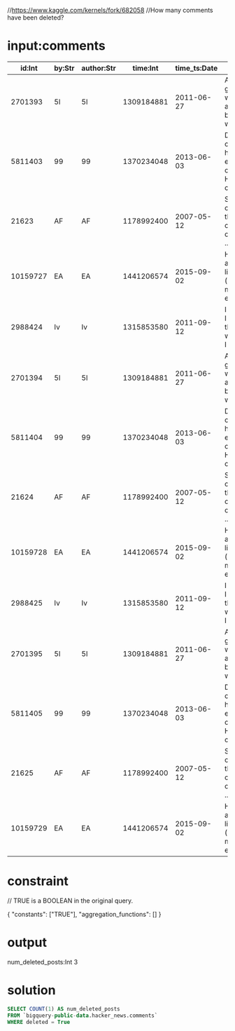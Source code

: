 //https://www.kaggle.com/kernels/fork/682058
//How many comments have been deleted?

# input:comments

| id:Int | by:Str | author:Str | time:Int | time_ts:Date | text:Str | parent:Int | deleted:Str | dead:Str | ranking:Int |
|---|---|---|---|---|---|---|---|---|---|
| 2701393 | 5l | 5l | 1309184881 | 2011-06-27 | And the glazier who fixed all the broken windo... | 286450 | NULL | NULL | 0 |
| 5811403 | 99 | 99 | 1370234048 | 2013-06-03 | Does canada have the equivalent of H1B/Green c... | 5804452 | NULL | NULL | 0 |
| 21623 | AF | AF | 1178992400 | 2007-05-12 | Speaking of Rails, there are other options in ... | 286450 | TRUE | NULL | 0 |
| 10159727 | EA | EA | 1441206574 | 2015-09-02 | Humans and large livestock (and maybe even pet... | 286450 | NULL | NULL | 0 |
| 2988424 | Iv | Iv | 1315853580 | 2011-09-12 | I must say I reacted in the same way when I re... | 286450 | NULL | NULL | 0 |
| 2701394 | 5l | 5l | 1309184881 | 2011-06-27 | And the glazier who fixed all the broken windo... | 2701243 | NULL | NULL | 0 |
| 5811404 | 99 | 99 | 1370234048 | 2013-06-03 | Does canada have the equivalent of H1B/Green c... | 286450 | NULL | NULL | 0 |
| 21624 | AF | AF | 1178992400 | 2007-05-12 | Speaking of Rails, there are other options in ... | 286450 | TRUE | NULL | 0 |
| 10159728 | EA | EA | 1441206574 | 2015-09-02 | Humans and large livestock (and maybe even pet... | 286450 | TRUE | NULL | 0 |
| 2988425 | Iv | Iv | 1315853580 | 2011-09-12 | I must say I reacted in the same way when I re... | 286450 | NULL | NULL | 0 |
| 2701395 | 5l | 5l | 1309184881 | 2011-06-27 | And the glazier who fixed all the broken windo... | 286450 | NULL | NULL | 0 |
| 5811405 | 99 | 99 | 1370234048 | 2013-06-03 | Does canada have the equivalent of H1B/Green c... | 5804452 | NULL | NULL | 0 |
| 21625 | AF | AF | 1178992400 | 2007-05-12 | Speaking of Rails, there are other options in ... | 286450 | NULL | NULL | 0 |
| 10159729 | EA | EA | 1441206574 | 2015-09-02 | Humans and large livestock (and maybe even pet... | 286450 | NULL | NULL | 0 |


# constraint

// TRUE is a BOOLEAN in the original query.

{
  "constants": ["TRUE"],
  "aggregation_functions": []
}

# output

num_deleted_posts:Int
3

# solution

```sql
SELECT COUNT(1) AS num_deleted_posts
FROM `bigquery-public-data.hacker_news.comments`
WHERE deleted = True
```
